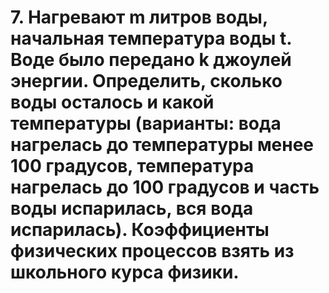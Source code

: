 # 7.	Нагревают m литров воды, начальная температура воды t. Воде было передано k джоулей энергии. Определить, сколько воды осталось и какой температуры (варианты: вода нагрелась до температуры менее 100 градусов, температура нагрелась до 100 градусов и часть воды испарилась, вся вода испарилась). Коэффициенты физических процессов взять из школьного курса физики.
